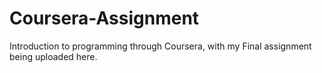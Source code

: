 # Coursera-Assignment
Introduction to programming through Coursera, with my Final assignment being uploaded here. 
